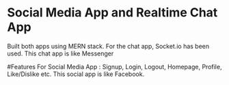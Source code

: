 # Social Media App and Realtime Chat App
Built both apps using MERN stack. For the chat app, Socket.io has been used. This chat app is like Messenger

#Features
For Social Media App : Signup, Login, Logout, Homepage, Profile, Like/Dislike etc. This social app is like Facebook.
